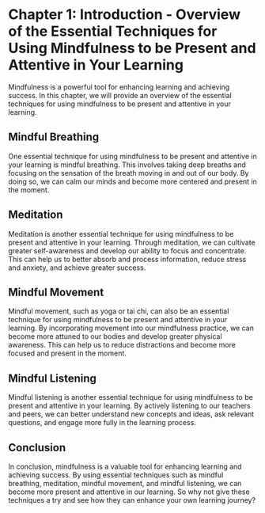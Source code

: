 Chapter 1: Introduction - Overview of the Essential Techniques for Using Mindfulness to be Present and Attentive in Your Learning
=================================================================================================================================

Mindfulness is a powerful tool for enhancing learning and achieving success. In this chapter, we will provide an overview of the essential techniques for using mindfulness to be present and attentive in your learning.

Mindful Breathing
-----------------

One essential technique for using mindfulness to be present and attentive in your learning is mindful breathing. This involves taking deep breaths and focusing on the sensation of the breath moving in and out of our body. By doing so, we can calm our minds and become more centered and present in the moment.

Meditation
----------

Meditation is another essential technique for using mindfulness to be present and attentive in your learning. Through meditation, we can cultivate greater self-awareness and develop our ability to focus and concentrate. This can help us to better absorb and process information, reduce stress and anxiety, and achieve greater success.

Mindful Movement
----------------

Mindful movement, such as yoga or tai chi, can also be an essential technique for using mindfulness to be present and attentive in your learning. By incorporating movement into our mindfulness practice, we can become more attuned to our bodies and develop greater physical awareness. This can help us to reduce distractions and become more focused and present in the moment.

Mindful Listening
-----------------

Mindful listening is another essential technique for using mindfulness to be present and attentive in your learning. By actively listening to our teachers and peers, we can better understand new concepts and ideas, ask relevant questions, and engage more fully in the learning process.

Conclusion
----------

In conclusion, mindfulness is a valuable tool for enhancing learning and achieving success. By using essential techniques such as mindful breathing, meditation, mindful movement, and mindful listening, we can become more present and attentive in our learning. So why not give these techniques a try and see how they can enhance your own learning journey?
